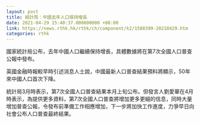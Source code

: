 ```yaml
---
layout: post
title: 統計局：中國去年人口保持增長
date: 2021-04-29 15:40:37.000000000 +08:00
link: https://news.rthk.hk/rthk/ch/component/k2/1588399-20210429.htm
categories: rthk
---
```


國家統計局公布，去年中國人口繼續保持增長，具體數據將在第7次全國人口普查公報中發布。

英國金融時報較早時引述消息人士說，中國最新人口普查結果預料將顯示，50年來中國人口首次下降。

統計局3月時表示，第7次全國人口普查結果本月上旬公布。但發言人劉愛華在4月時表示，為提供更多資料，第7次全國人口普查將增加更多更細的信息，同時大量增加普查公報，令發布前準備工作相應增加，下一步將加快工作進度，力爭早日向社會公布人口普查最終結果。
